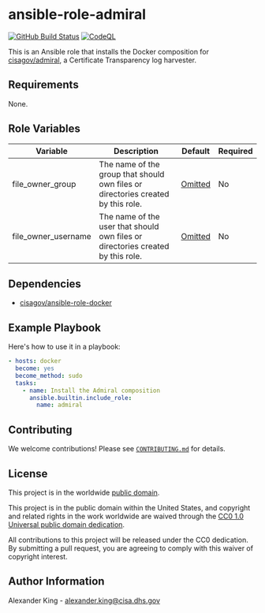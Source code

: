 # ansible-role-admiral #

[![GitHub Build Status](https://github.com/cisagov/ansible-role-admiral/workflows/build/badge.svg)](https://github.com/cisagov/ansible-role-admiral/actions)
[![CodeQL](https://github.com/cisagov/ansible-role-admiral/workflows/CodeQL/badge.svg)](https://github.com/cisagov/ansible-role-admiral/actions/workflows/codeql-analysis.yml)

This is an Ansible role that installs the Docker composition for
[cisagov/admiral](https://github.com/cisagov/admiral), a Certificate
Transparency log harvester.

## Requirements ##

None.

## Role Variables ##

| Variable | Description | Default | Required |
|----------|-------------|---------|----------|
| file_owner_group | The name of the group that should own files or directories created by this role. | [Omitted](https://docs.ansible.com/ansible/latest/playbook_guide/playbooks_filters.html#making-variables-optional) | No |
| file_owner_username | The name of the user that should own files or directories created by this role. | [Omitted](https://docs.ansible.com/ansible/latest/playbook_guide/playbooks_filters.html#making-variables-optional) | No |

## Dependencies ##

- [cisagov/ansible-role-docker](https://github.com/cisagov/ansible-role-docker)

## Example Playbook ##

Here's how to use it in a playbook:

```yaml
- hosts: docker
  become: yes
  become_method: sudo
  tasks:
    - name: Install the Admiral composition
      ansible.builtin.include_role:
        name: admiral
```

## Contributing ##

We welcome contributions!  Please see [`CONTRIBUTING.md`](CONTRIBUTING.md) for
details.

## License ##

This project is in the worldwide [public domain](LICENSE).

This project is in the public domain within the United States, and
copyright and related rights in the work worldwide are waived through
the [CC0 1.0 Universal public domain
dedication](https://creativecommons.org/publicdomain/zero/1.0/).

All contributions to this project will be released under the CC0
dedication. By submitting a pull request, you are agreeing to comply
with this waiver of copyright interest.

## Author Information ##

Alexander King - <alexander.king@cisa.dhs.gov>
